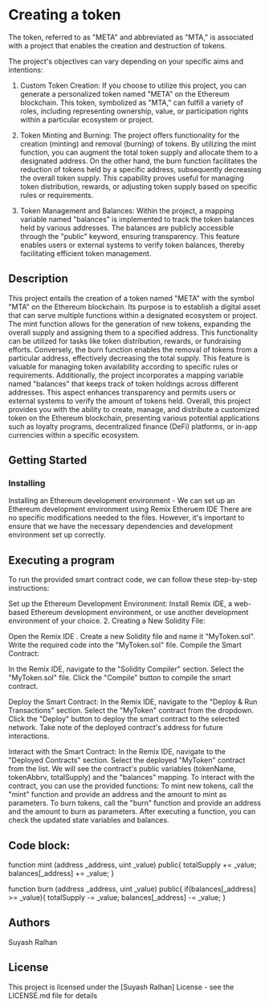 # Creating a token

The token, referred to as "META" and abbreviated as "MTA," is associated with a project that enables the creation and destruction of tokens.

The project's objectives can vary depending on your specific aims and intentions:

1. Custom Token Creation: If you choose to utilize this project, you can generate a personalized token named "META" on the Ethereum blockchain. This token, symbolized as "MTA," can fulfill a variety of roles, including representing ownership, value, or participation rights within a particular ecosystem or project.

2. Token Minting and Burning: The project offers functionality for the creation (minting) and removal (burning) of tokens. By utilizing the mint function, you can augment the total token supply and allocate them to a designated address. On the other hand, the burn function facilitates the reduction of tokens held by a specific address, subsequently decreasing the overall token supply. This capability proves useful for managing token distribution, rewards, or adjusting token supply based on specific rules or requirements.

3. Token Management and Balances: Within the project, a mapping variable named "balances" is implemented to track the token balances held by various addresses. The balances are publicly accessible through the "public" keyword, ensuring transparency. This feature enables users or external systems to verify token balances, thereby facilitating efficient token management.

## Description

This project entails the creation of a token named "META" with the symbol "MTA" on the Ethereum blockchain. Its purpose is to establish a digital asset that can serve multiple functions within a designated ecosystem or project. The mint function allows for the generation of new tokens, expanding the overall supply and assigning them to a specified address. This functionality can be utilized for tasks like token distribution, rewards, or fundraising efforts. Conversely, the burn function enables the removal of tokens from a particular address, effectively decreasing the total supply. This feature is valuable for managing token availability according to specific rules or requirements. Additionally, the project incorporates a mapping variable named "balances" that keeps track of token holdings across different addresses. This aspect enhances transparency and permits users or external systems to verify the amount of tokens held. Overall, this project provides you with the ability to create, manage, and distribute a customized token on the Ethereum blockchain, presenting various potential applications such as loyalty programs, decentralized finance (DeFi) platforms, or in-app currencies within a specific ecosystem.

## Getting Started

### Installing
Installing an Ethereum development environment - We can set up an Ethereum development environment using Remix Etheruem IDE There are no specific modifications needed to the files. However, it's important to ensure that we have the necessary dependencies and development environment set up correctly.

## Executing a program

To run the provided smart contract code, we can follow these step-by-step instructions:

Set up the Ethereum Development Environment:
Install Remix IDE, a web-based Ethereum development environment, or use another development environment of your choice. 2. Creating a New Solidity File:

Open the Remix IDE . Create a new Solidity file and name it "MyToken.sol". Write the required code into the "MyToken.sol" file. Compile the Smart Contract:

In the Remix IDE, navigate to the "Solidity Compiler" section. Select the "MyToken.sol" file. Click the "Compile" button to compile the smart contract.

Deploy the Smart Contract:
In the Remix IDE, navigate to the "Deploy & Run Transactions" section. Select the "MyToken" contract from the dropdown. Click the "Deploy" button to deploy the smart contract to the selected network. Take note of the deployed contract's address for future interactions.

Interact with the Smart Contract:
In the Remix IDE, navigate to the "Deployed Contracts" section. Select the deployed "MyToken" contract from the list. We will see the contract's public variables (tokenName, tokenAbbrv, totalSupply) and the "balances" mapping. To interact with the contract, you can use the provided functions: To mint new tokens, call the "mint" function and provide an address and the amount to mint as parameters. To burn tokens, call the "burn" function and provide an address and the amount to burn as parameters. After executing a function, you can check the updated state variables and balances.

## Code block:

function mint (address _address, uint _value) public{
    totalSupply += _value;
    balances[_address] += _value;
}

function burn (address _address, uint _value) public{
    if(balances[_address] >= _value){
        totalSupply -= _value;
        balances[_address] -= _value;
 }
 
## Authors
Suyash Ralhan
## License
This project is licensed under the [Suyash Ralhan] License - see the LICENSE.md file for details

